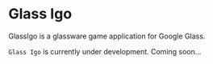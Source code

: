 Glass Igo
========

GlassIgo is a glassware game application for Google Glass.

`Glass Igo` is currently under development.
Coming soon...
